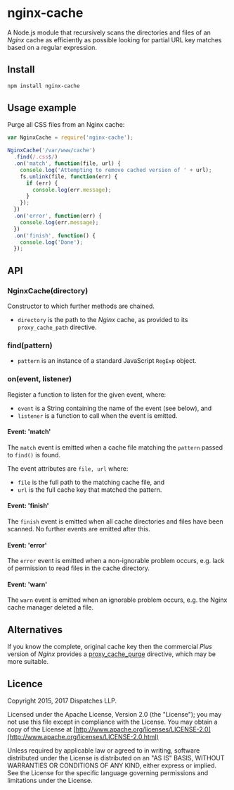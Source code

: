 # nginx-cache

A Node.js module that recursively scans
the directories and files of an _Nginx_ cache
as efficiently as possible
looking for partial URL key matches
based on a regular expression.

## Install

```sh
npm install nginx-cache
```

## Usage example

Purge all CSS files from an Nginx cache:

```javascript
var NginxCache = require('nginx-cache');

NginxCache('/var/www/cache')
  .find(/.css$/)
  .on('match', function(file, url) {
    console.log('Attempting to remove cached version of ' + url);
    fs.unlink(file, function(err) {
      if (err) {
        console.log(err.message);
      }
    });
  })
  .on('error', function(err) {
    console.log(err.message);
  })
  .on('finish', function() {
    console.log('Done');
  });
```

## API

### NginxCache(directory)

Constructor to which further methods are chained.

* `directory` is the path to the _Nginx_ cache, as provided to its `proxy_cache_path` directive.

### find(pattern)

* `pattern` is an instance of a standard JavaScript `RegExp` object.

### on(event, listener)

Register a function to listen for the given event, where:

* `event` is a String containing the name of the event (see below), and
* `listener` is a function to call when the event is emitted.

#### Event: 'match'

The `match` event is emitted when a cache file matching the `pattern` passed to `find()` is found.

The event attributes are `file, url` where:

* `file` is the full path to the matching cache file, and
* `url` is the full cache key that matched the pattern.

#### Event: 'finish'

The `finish` event is emitted when all cache directories and files have been scanned.
No further events are emitted after this.

#### Event: 'error'

The `error` event is emitted when a non-ignorable problem occurs,
e.g. lack of permission to read files in the cache directory.

#### Event: 'warn'

The `warn` event is emitted when an ignorable problem occurs,
e.g. the Nginx cache manager deleted a file.

## Alternatives

If you know the complete, original cache key
then the commercial _Plus_ version of _Nginx_ provides a
[proxy_cache_purge](http://nginx.org/en/docs/http/ngx_http_proxy_module.html#proxy_cache_purge) directive,
which may be more suitable.

## Licence

Copyright 2015, 2017 Dispatches LLP.

Licensed under the Apache License, Version 2.0 (the "License");
you may not use this file except in compliance with the License.
You may obtain a copy of the License at
[http://www.apache.org/licenses/LICENSE-2.0](http://www.apache.org/licenses/LICENSE-2.0.html)

Unless required by applicable law or agreed to in writing, software
distributed under the License is distributed on an "AS IS" BASIS,
WITHOUT WARRANTIES OR CONDITIONS OF ANY KIND, either express or implied.
See the License for the specific language governing permissions and
limitations under the License.
